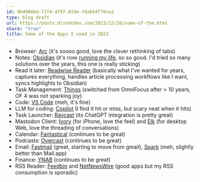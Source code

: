 ```yaml
---
id: 96d986bd-71f4-4f97-819e-7dab54f70ce2
type: blog draft
url: https://posts.disnetdev.com/2023/12/26/some-of-the.html
share: "true"
title: Some of the Apps I used in 2023
---
```


- Browser: [Arc](https://arc.net/) (it's soooo good, love the clever rethinking of tabs)
- Notes: [Obsidian](https://obsidian.md/) (it's now [running my life](https://www.disnetdev.com/blog/2023-07-09-using-obsidian/), so so good. I'd tried so many solutions over the years, this one is really sticking)
- Read it later: [Readwise Reader](https://readwise.io/read) (basically what I've wanted for years, captures everything, handles article processing workflows like I want, syncs highlights to Obsidian)
- Task Management: [Things](https://culturedcode.com/things/) (switched from OmniFocus after > 10 years, OF 4 was not sparking joy)
- Code: [VS Code](https://code.visualstudio.com/) (meh, it's fine)
- LLM for coding: [Copilot](https://github.com/features/copilot) (I find it hit or miss, but scary neat when it hits)
- Task Launcher: [Raycast](https://www.raycast.com/) (its ChatGPT integration is pretty great)
- Mastodon Client: [Ivory](https://tapbots.com/ivory/) (for iPhone, love the feel) and [Elk](https://elk.zone/) (for desktop Web, love the threading of conversations)
- Calendar: [Fantastical](https://flexibits.com/fantastical) (continues to be great)
- Podcasts: [Overcast](https://overcast.fm/) (continues to be great)
- Email: [Fastmail](https://app.fastmail.com/) (great, starting to move from gmail), [Spark](https://sparkmailapp.com/) (meh, slightly better than Mail.app)
- Finance: [YNAB](https://www.ynab.com/) (continues to be great)
- RSS Reader: [Feedbin](https://feedbin.com/) and [NetNewsWire](https://netnewswire.com/) (good apps but my RSS consumption is sporadic)